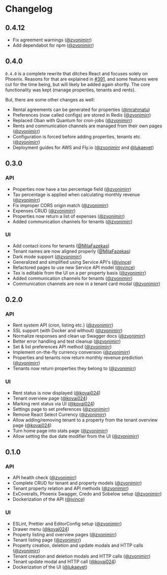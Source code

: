 # Changelog

## 0.4.12
- Fix agreement warnings ([@zvonimirr](https://github.com/zvonimirr))
- Add dependabot for npm ([@zvonimirr](https://github.com/zvonimirr))

## 0.4.0
`0.4.0` is a complete rewrite that ditches React and focuses solely on Phoenix. 
Reasons for that are explained in [#391](https://github.com/zvonimirr/tenantee/pull/391), and some features were cut for the time being, but will likely
be added again shortly. The core functionality was kept (manage properties, tenants and rents).

But, there are some other changes as well:
- Rental agreements can be generated for properties ([@mrahmatu](https://github.com/mrahmatu))
- Preferences (now called configs) are stored in Redis ([@zvonimirr](https://github.com/zvonimirr))
- Replaced Oban with Quantum for cron-jobs ([@zvonimirr](https://github.com/zvonimirr))
- Rents and communication channels are managed from their own pages ([@zvonimirr](https://github.com/zvonimirr))
- Configuration is forced before adding properties, tenants etc. ([@zvonimirr](https://github.com/zvonimirr))
- Deployment guides for AWS and Fly.io ([@zvonimirr](https://github.com/zvonimirr) and [@lukaevet](https://github.com/lukaevet))

## 0.3.0
### API
- Properties now have a tax percentage field ([@zvonimirr](https://github.com/zvonimirr))
- Tax percentage is applied when calculating monthly revenue ([@zvonimirr](https://github.com/zvonimirr))
- Fix improper CORS origin match ([@zvonimirr](https://github.com/zvonimirr))
- Expenses CRUD ([@zvonimirr](https://github.com/zvonimirr))
- Properties now return a list of expenses ([@zvonimirr](https://github.com/zvonimirr))
- Added communication channels for tenants ([@zvonimirr](https://github.com/zvonimirr))

### UI
- Add contact icons for tenants ([@MilaFazekas](https://github.com/MilaFazekas))
- Tenant names are now aligned properly ([@MilaFazekas](https://github.com/MilaFazekas))
- Dark mode support ([@zvonimirr](https://github.com/zvonimirr))
- Generalized and simplified using Service API's ([@jvince](https://github.com/jvince))
- Refactored pages to use new Service API model ([@jvince](https://github.com/jvince))
- Tax is editable from the UI on a per property basis ([@zvonimirr](https://github.com/zvonimirr))
- Added communication channels for tenants ([@zvonimirr](https://github.com/zvonimirr))
- Communication channels are now in a tenant card modal ([@zvonimirr](https://github.com/zvonimirr))

## 0.2.0
### API
- Rent system API (cron, listing etc.) ([@zvonimirr](https://github.com/zvonimirr))
- SSL support (with Docker and without) ([@zvonimirr](https://github.com/zvonimirr))
- Normalize responses and clean up Swagger docs ([@zvonimirr](https://github.com/zvonimirr))
- Better error handling and test cleanup ([@zvonimirr](https://github.com/zvonimirr))
- Set & list preferences API method ([@zvonimirr](https://github.com/zvonimirr))
- Implement on-the-fly currency conversion ([@zvonimirr](https://github.com/zvonimirr))
- Properties and tenants now return monthly revenue prediction ([@zvonimirr](https://github.com/zvonimirr))
- Tenants now return properties they belong to ([@zvonimirr](https://github.com/zvonimirr))

### UI
- Rent status is now displayed ([@kovaj024](https://github.com/kovaj024))
- Tenant overview page ([@kovaj024](https://github.com/kovaj024))
- Marking rent status via UI ([@kovaj024](https://github.com/kovaj024))
- Settings page to set preferences ([@zvonimirr](https://github.com/zvonimirr))
- Remove React Select Currency ([@zvonimirr](https://github.com/zvonimirr))
- Allow adding/removing tenant to a property from the tenant overview page ([@kovaj024](https://github.com/kovaj024))
- Turn home page into stats page ([@zvonimirr](https://github.com/zvonimirr))
- Allow setting the due date modifier from the UI ([@zvonimirr](https://github.com/zvonimirr))

## 0.1.0

### API
- API health check ([@zvonimirr](https://github.com/zvonimirr))
- Complete CRUD for tenant and property models ([@zvonimirr](https://github.com/zvonimirr))
- Tenant property relation and API methods ([@zvonimirr](https://github.com/zvonimirr))
- ExCoveralls, Phoenix Swagger, Credo and Sobelow setup ([@zvonimirr](https://github.com/zvonimirr))
- Dockerization of the API ([@jvince](https://github.com/jvince))

### UI
- ESLint, Prettier and EditorConfig setup ([@zvonimirr](https://github.com/zvonimirr))
- Drawer menu ([@kovaj024](https://github.com/kovaj024))
- Property listing and overview pages ([@zvonimirr](https://github.com/zvonimirr))
- Tenant listing page ([@zvonimirr](https://github.com/zvonimirr))
- Property creation, deletion and update modals and HTTP calls ([@zvonimirr](https://github.com/zvonimirr))
- Tenant creation and deletion modals and HTTP calls ([@zvonimirr](https://github.com/zvonimirr))
- Tenant update modal and HTTP call ([@kovaj024](https://github.com/kovaj024))
- Dockerization of the UI ([@lukaevet](https://github.com/lukaevet))

